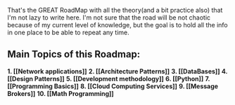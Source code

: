 That's the  GREAT RoadMap with all the theory(and a bit practice also) that I'm not lazy to write here.
I'm not sure that the road will be not chaotic because of my current level of knowledge, but the goal is to hold all the info in one place to be able to repeat any time. 

## Main Topics of this Roadmap:

**1. [[Network applications]]**
**2. [[Architecture Patterns]]**
**3. [[DataBases]]**
**4. [[Design Patterns]]**
**5. [[Development methodology]]**
**6. [[Python]]**
**7. [[Programming Basics]]**
**8. [[Cloud Computing Services]]**
**9. [[Message Brokers]]**
**10. [[Math Programming]]**